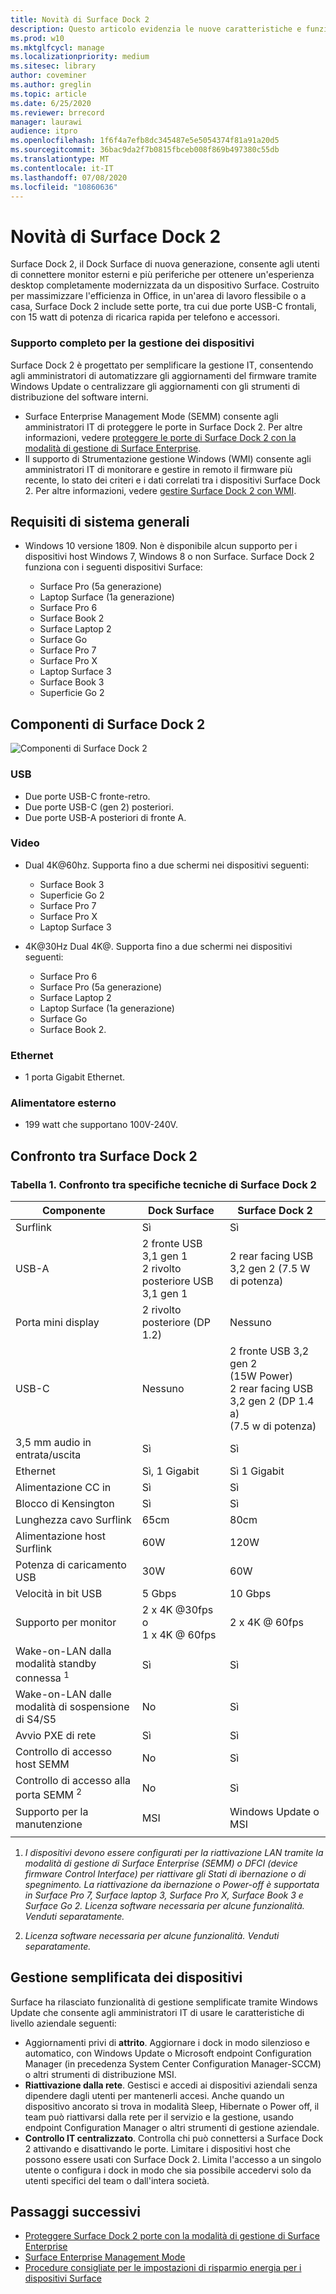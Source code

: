 ```yaml
---
title: Novità di Surface Dock 2
description: Questo articolo evidenzia le nuove caratteristiche e funzionalità per il dock di Surface di nuova generazione.
ms.prod: w10
ms.mktglfcycl: manage
ms.localizationpriority: medium
ms.sitesec: library
author: coveminer
ms.author: greglin
ms.topic: article
ms.date: 6/25/2020
ms.reviewer: brrecord
manager: laurawi
audience: itpro
ms.openlocfilehash: 1f6f4a7efb8dc345487e5e5054374f81a91a20d5
ms.sourcegitcommit: 36bac9da2f7b0815fbceb008f869b497380c55db
ms.translationtype: MT
ms.contentlocale: it-IT
ms.lasthandoff: 07/08/2020
ms.locfileid: "10860636"
---
```

# Novità di Surface Dock 2

Surface Dock 2, il Dock Surface di nuova generazione, consente agli utenti di connettere monitor esterni e più periferiche per ottenere un'esperienza desktop completamente modernizzata da un dispositivo Surface. Costruito per massimizzare l'efficienza in Office, in un'area di lavoro flessibile o a casa, Surface Dock 2 include sette porte, tra cui due porte USB-C frontali, con 15 watt di potenza di ricarica rapida per telefono e accessori. 

### Supporto completo per la gestione dei dispositivi

Surface Dock 2 è progettato per semplificare la gestione IT, consentendo agli amministratori di automatizzare gli aggiornamenti del firmware tramite Windows Update o centralizzare gli aggiornamenti con gli strumenti di distribuzione del software interni.

- Surface Enterprise Management Mode (SEMM) consente agli amministratori IT di proteggere le porte in Surface Dock 2. Per altre informazioni, vedere [proteggere le porte di Surface Dock 2 con la modalità di gestione di Surface Enterprise](https://techcommunity.microsoft.com/t5/surface-it-pro-blog/secure-surface-dock-2-ports-with-surface-enterprise-management/ba-p/1418999).
-  Il supporto di Strumentazione gestione Windows (WMI) consente agli amministratori IT di monitorare e gestire in remoto il firmware più recente, lo stato dei criteri e i dati correlati tra i dispositivi Surface Dock 2. Per altre informazioni, vedere [gestire Surface Dock 2 con WMI](surface-dock2-wmi.md).

## Requisiti di sistema generali

- Windows 10 versione 1809. Non è disponibile alcun supporto per i dispositivi host Windows 7, Windows 8 o non Surface. Surface Dock 2 funziona con i seguenti dispositivi Surface:

  - Surface Pro (5a generazione)
  - Laptop Surface (1a generazione)
  - Surface Pro 6
  - Surface Book 2
  - Surface Laptop 2
  - Surface Go
  - Surface Pro 7
  - Surface Pro X 
  - Laptop Surface 3
  - Surface Book 3
  - Superficie Go 2

## Componenti di Surface Dock 2

![Componenti di Surface Dock 2](./images/surface-dock2.png)
 
### USB

- Due porte USB-C fronte-retro.
- Due porte USB-C (gen 2) posteriori.
- Due porte USB-A posteriori di fronte A. 

### Video
    
- Dual 4K@60hz. Supporta fino a due schermi nei dispositivi seguenti:

  - Surface Book 3
  - Superficie Go 2
  - Surface Pro 7
  - Surface Pro X
  - Laptop Surface 3

- 4K@30Hz Dual 4K@. Supporta fino a due schermi nei dispositivi seguenti:

  - Surface Pro 6
  - Surface Pro (5a generazione)
  - Surface Laptop 2
  - Laptop Surface (1a generazione)
  - Surface Go
  - Surface Book 2.

### Ethernet

- 1 porta Gigabit Ethernet. 

### Alimentatore esterno

- 199 watt che supportano 100V-240V.


## Confronto tra Surface Dock 2 

### Tabella 1. Confronto tra specifiche tecniche di Surface Dock 2

|Componente|Dock Surface|Surface Dock 2|
|---|---|---|
|Surflink|Sì|Sì|
|USB-A|2 fronte USB 3,1 gen 1<br>2 rivolto posteriore USB 3,1 gen 1|2 rear facing USB 3,2 gen 2 (7.5 W di potenza)|
|Porta mini display|2 rivolto posteriore (DP 1.2)|Nessuno|
|USB-C|Nessuno|2 fronte USB 3,2 gen 2<br>(15W Power)<br>2 rear facing USB 3,2 gen 2 (DP 1.4 a)<br>(7.5 w di potenza)|
|3,5 mm audio in entrata/uscita|Sì|Sì|
|Ethernet|Sì, 1 Gigabit|Sì 1 Gigabit|
|Alimentazione CC in|Sì|Sì|
|Blocco di Kensington|Sì|Sì|
|Lunghezza cavo Surflink|65cm|80cm|
|Alimentazione host Surflink|60W|120W|
|Potenza di caricamento USB|30W|60W|
|Velocità in bit USB|5 Gbps|10 Gbps|
|Supporto per monitor|2 x 4K @30fps o<br>1 x 4K @ 60fps|2 x 4K @ 60fps|
|Wake-on-LAN dalla modalità standby connessa <sup> 1</sup>|Sì|Sì|
|Wake-on-LAN dalle modalità di sospensione di S4/S5|No|Sì|
|Avvio PXE di rete|Sì|Sì|
|Controllo di accesso host SEMM|No|Sì
|Controllo di accesso alla porta SEMM <sup> 2</sup>|No|Sì|
|Supporto per la manutenzione|MSI|Windows Update o MSI|
||||

1. *I dispositivi devono essere configurati per la riattivazione LAN tramite la modalità di gestione di Surface Enterprise (SEMM) o DFCI (device firmware Control Interface) per riattivare gli Stati di ibernazione o di spegnimento. La riattivazione da ibernazione o Power-off è supportata in Surface Pro 7, Surface laptop 3, Surface Pro X, Surface Book 3 e Surface Go 2.  Licenza software necessaria per alcune funzionalità. Venduti separatamente.*

2. *Licenza software necessaria per alcune funzionalità. Venduti separatamente.*

## Gestione semplificata dei dispositivi

Surface ha rilasciato funzionalità di gestione semplificate tramite Windows Update che consente agli amministratori IT di usare le caratteristiche di livello aziendale seguenti:

- Aggiornamenti privi di **attrito**. Aggiornare i dock in modo silenzioso e automatico, con Windows Update o Microsoft endpoint Configuration Manager (in precedenza System Center Configuration Manager-SCCM) o altri strumenti di distribuzione MSI. 
- **Riattivazione dalla rete**. Gestisci e accedi ai dispositivi aziendali senza dipendere dagli utenti per mantenerli accesi. Anche quando un dispositivo ancorato si trova in modalità Sleep, Hibernate o Power off, il team può riattivarsi dalla rete per il servizio e la gestione, usando endpoint Configuration Manager o altri strumenti di gestione aziendale.
- **Controllo IT centralizzato**. Controlla chi può connettersi a Surface Dock 2 attivando e disattivando le porte. Limitare i dispositivi host che possono essere usati con Surface Dock 2. Limita l'accesso a un singolo utente o configura i dock in modo che sia possibile accedervi solo da utenti specifici del team o dall'intera società.

## Passaggi successivi

- [Proteggere Surface Dock 2 porte con la modalità di gestione di Surface Enterprise](https://techcommunity.microsoft.com/t5/surface-it-pro-blog/secure-surface-dock-2-ports-with-surface-enterprise-management/ba-p/1418999)
- [Surface Enterprise Management Mode](surface-enterprise-management-mode.md)
- [Procedure consigliate per le impostazioni di risparmio energia per i dispositivi Surface](maintain-optimal-power-settings-on-Surface-devices.md)
